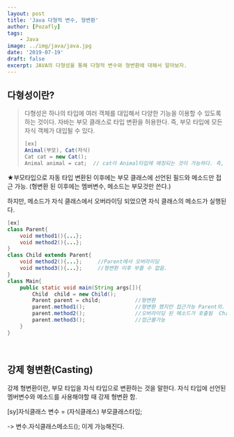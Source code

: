 ```yaml
---
layout: post
title: 'Java 다형적 변수, 형변환'
author: [Pozafly]
tags:
	- Java
image: ../img/java/java.jpg
date: '2019-07-19'
draft: false
excerpt: JAVA의 다형성을 통해 다형적 변수와 형변환에 대해서 알아보자.
---
```


## 다형성이란?

> 다형성은 하나의 타입에 여러 객체를 대입해서 다양한 기능을 이용할 수 있도록 하는 것이다. 자바는 부모 클래스로 타입 변환을 허용한다. 즉, 부모 타입에 모든 자식 객체가 대입될 수 있다.
>
> ```java
> [ex]
> Animal(부모), Cat(자식)
> Cat cat = new Cat();
> Animal animal = cat;  // cat이 Animal타입에 매칭되는 것이 가능하다. 즉, Animal animal = new Cat();
> ```

★부모타입으로 자동 타입 변환된 이후에는 부모 클래스에 선언된 필드와 메소드만 접근 가능. (형변환 된 이후에는 멤버변수, 메소드는 부모것만 쓴다.)

하지만, 메소드가 자식 클래스에서 오버라이딩 되었으면 자식 클래스의 메소드가 실행된다.

```java
[ex]
class Parent{
	void method1(){...};
	void method2(){...};
}
class Child extends Parent{
	void method2(){...};     //Parent에서 오버라이딩
	void method3(){...};     //형변환 이후 부를 수 없음.
}
class Main{
	public static void main(String args[]){
		Child  child = new Child();
		Parent parent = child;           //형변환
		parent.method1();                //형변환 했지만 접근가능 Parent의.
		parent.method2();                //오버라이딩 된 메소드가 호출됨  Child의.
		parent.method3();                //접근불가능
	}
}
```

<br/>

## 강제 형변환(Casting)

강제 형변환이란, 부모 타입을 자식 타입으로 변환하는 것을 말한다. 자식 타입에 선언된 멤버변수와 메소드를 사용해야할 때 강제 형변환 함.

[sy]자식클래스 변수 = (자식클래스) 부모클래스타입;

-> 변수.자식클래스메소드(); 이게 가능해진다.
